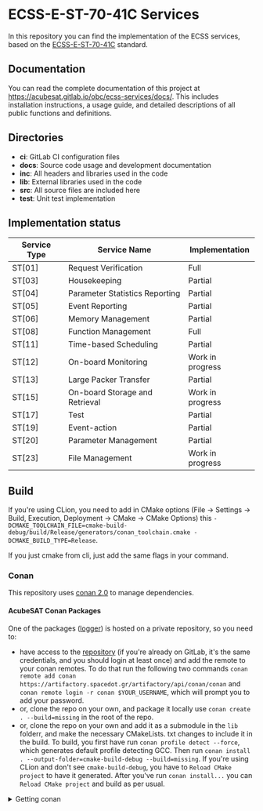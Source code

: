# ECSS-E-ST-70-41C Services

In this repository you can find the implementation of the ECSS services, based
on
the [ECSS-E-ST-70-41C](https://ecss.nl/standard/ecss-e-st-70-41c-space-engineering-telemetry-and-telecommand-packet-utilization-15-april-2016/)
standard.

## Documentation

You can read the complete documentation of this project at https://acubesat.gitlab.io/obc/ecss-services/docs/.
This includes installation instructions, a usage guide, and detailed descriptions of all public functions and
definitions.

## Directories

- **ci**: GitLab CI configuration files
- **docs**: Source code usage and development documentation
- **inc**: All headers and libraries used in the code
- **lib**: External libraries used in the code
- **src**: All source files are included here
- **test**: Unit test implementation

## Implementation status

| Service Type | Service Name                   | Implementation   |
|--------------|--------------------------------|------------------|
| ST[01]       | Request Verification           | Full             |
| ST[03]       | Housekeeping                   | Partial          |
| ST[04]       | Parameter Statistics Reporting | Partial          |
| ST[05]       | Event Reporting                | Partial          |
| ST[06]       | Memory Management              | Partial          |
| ST[08]       | Function Management            | Full             |
| ST[11]       | Time-based Scheduling          | Partial          |
| ST[12]       | On-board Monitoring            | Work in progress |
| ST[13]       | Large Packer Transfer          | Partial          |
| ST[15]       | On-board Storage and Retrieval | Work in progress |
| ST[17]       | Test                           | Partial          |
| ST[19]       | Event-action                   | Partial          |
| ST[20]       | Parameter Management           | Partial          |
| ST[23]       | File Management                | Work in progress |

## Build

If you're using CLion, you need to add in CMake options (File -> Settings -> Build, Execution, Deployment -> CMake ->
CMake Options) this `-DCMAKE_TOOLCHAIN_FILE=cmake-build-debug/build/Release/generators/conan_toolchain.cmake -DCMAKE_BUILD_TYPE=Release`.

If you just cmake from cli, just add the same flags in your command.

### Conan
This repository uses [conan 2.0](https://conan.io/) to manage dependencies.

#### AcubeSAT Conan Packages
One of the packages ([logger](https://gitlab.com/acubesat/obc/logger)) is hosted on a private repository, so you 
need to:
- have access to the [repository](https://artifacotry.spacedot.gr) (if you're already on GitLab, it's the same 
  credentials, and you should login at least once) and add the 
  remote to your conan remotes. 
  To do 
  that 
  run the following two commands
`conan remote add conan https://artifactory.spacedot.gr/artifactory/api/conan/conan` and 
`conan remote login -r conan $YOUR_USERNAME`, which will prompt you to add your password.
- or, clone the repo on your own, and package it locally use `conan create . --build=missing` in the root of the repo.
- or, clone the repo on your own and add it as a submodule in the `lib` folderr, and make the necessary CMakeLists.
  txt changes to include it in the build.
To build, you first have run `conan profile detect --force`, which generates default profile detecting GCC. Then run
`conan install . --output-folder=cmake-build-debug --build=missing`.
If you're using CLion and don't see `cmake-build-debug`, you have to `Reload CMake project` to have it generated.
After you've run `conan install...` you can `Reload CMake project` and build as per usual.

<details>
<summary>Getting conan</summary>

You can install [conan](https://conan.io/) following the instructions from
[here](https://docs.conan.io/en/latest/installation.html). Just to be safe, you can follow the standard procedure from
[here](https://docs.conan.io/en/latest/getting_started.html):

</details>